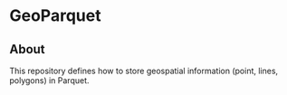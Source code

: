 # GeoParquet

## About

This repository defines how to store geospatial information (point, lines, polygons) in Parquet.

